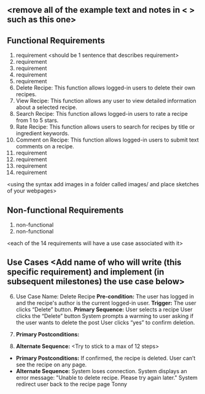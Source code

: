 ## <remove all of the example text and notes in < > such as this one>

## Functional Requirements
1. requirement <should be 1 sentence that describes requirement>
2. requirement
3. requirement
4. requirement
5. requirement
6. Delete Recipe: This function allows logged-in users to delete their own recipes.
7. View Recipe: This function allows any user to view detailed information about a selected recipe.
8. Search Recipe: This function allows logged-in users to rate a recipe from 1 to 5 stars.
9. Rate Recipe: This function allows users to search for recipes by title or ingredient keywords.
10. Comment on Recipe: This function allows logged-in users to submit text comments on a recipe.
11. requirement
12. requirement
13. requirement
14. requirement

<using the syntax [](images/ui1.png) add images in a folder called images/ and place sketches of your webpages>

## Non-functional Requirements
1. non-functional
2. non-functional

<each of the 14 requirements will have a use case associated with it>
## Use Cases <Add name of who will write (this specific requirement) and implement (in subsequent milestones) the use case below>


6. Use Case Name: Delete Recipe
 **Pre-condition:** The user has logged in and the recipe's author is the current logged-in user.
 **Trigger:** The user clicks “Delete” button.
 **Primary Sequence:**
User selects a recipe
User clicks the “Delete” button
System prompts a warming to user asking if the user wants to delete the post
User clicks “yes” to confirm deletion.

7. **Primary Postconditions:**
8. **Alternate Sequence:**
<Try to stick to a max of 12 steps>
- **Primary Postconditions:**
  If confirmed, the recipe is deleted. User can’t see the recipe on any page.
- **Alternate Sequence:**
System loses connection.
System displays an error message: "Unable to delete recipe. Please try again later."
System redirect user back to the recipe page
Tonny

